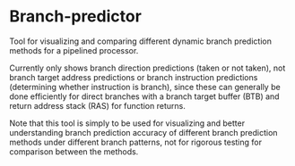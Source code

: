 # Branch-predictor
Tool for visualizing and comparing different dynamic branch prediction methods for a pipelined processor.

Currently only shows branch direction predictions (taken or not taken), not branch target address predictions or branch instruction predictions (determining whether instruction is branch), since these can generally be done efficiently for direct branches with a branch target buffer (BTB) and return address stack (RAS) for function returns.

Note that this tool is simply to be used for visualizing and better understanding branch prediction accuracy of different branch prediction methods under different branch patterns, not for rigorous testing for comparison between the methods.

